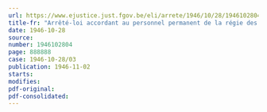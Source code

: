 ```yaml
---
url: https://www.ejustice.just.fgov.be/eli/arrete/1946/10/28/1946102804/justel
title-fr: "Arrêté-loi accordant au personnel permanent de la régie des services frigorifiques de l'Etat belge le bénéfice de l'aide au rééquipement ménager des travailleurs (Abrogé par L 27-03-1951, art. 13)"
date: 1946-10-28
source:
number: 1946102804
page: 888888
case: 1946-10-28/03
publication: 1946-11-02
starts:
modifies:
pdf-original:
pdf-consolidated:
---
```


